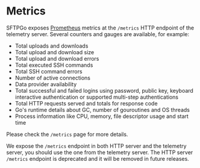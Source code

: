 # Metrics

SFTPGo exposes [Prometheus](https://prometheus.io/) metrics at the `/metrics` HTTP endpoint of the telemetry server.
Several counters and gauges are available, for example:

- Total uploads and downloads
- Total upload and download size
- Total upload and download errors
- Total executed SSH commands
- Total SSH command errors
- Number of active connections
- Data provider availability
- Total successful and failed logins using password, public key, keyboard interactive authentication or supported multi-step authentications
- Total HTTP requests served and totals for response code
- Go's runtime details about GC, number of gouroutines and OS threads
- Process information like CPU, memory, file descriptor usage and start time

Please check the `/metrics` page for more details.

We expose the `/metrics` endpoint in both HTTP server and the telemetry server, you should use the one from the telemetry server. The HTTP server `/metrics` endpoint is deprecated and it will be removed in future releases.
